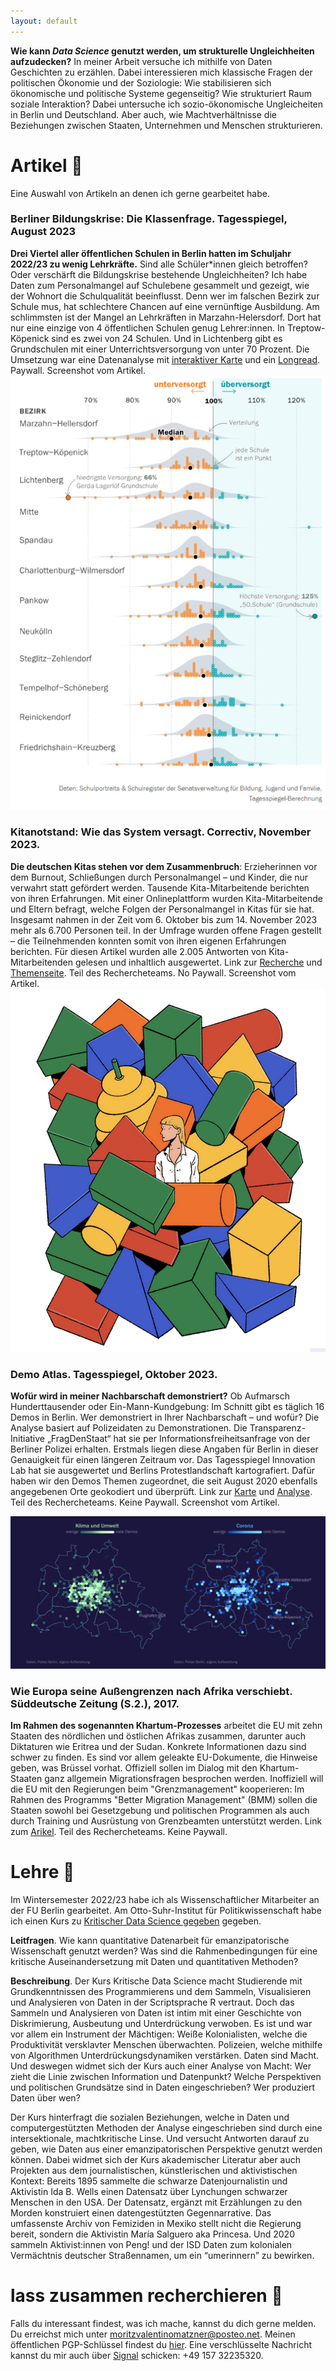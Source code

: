 ```yaml
---
layout: default
---
```


**Wie kann _Data Science_ genutzt werden, um strukturelle Ungleichheiten aufzudecken?** In meiner Arbeit versuche ich mithilfe von Daten Geschichten zu erzählen. Dabei interessieren mich klassische Fragen der politischen Ökonomie und der Soziologie: Wie stabilisieren sich ökonomische und politische Systeme gegenseitig? Wie strukturiert Raum soziale Interaktion? Dabei untersuche ich sozio-ökonomische Ungleicheiten in Berlin und Deutschland. Aber auch, wie  Machtverhältnisse die Beziehungen zwischen Staaten, Unternehmen und Menschen strukturieren.

# Artikel 🌸
Eine Auswahl von Artikeln an denen ich gerne gearbeitet habe.  

### Berliner Bildungskrise: Die Klassenfrage. Tagesspiegel, August 2023
**Drei Viertel aller öffentlichen Schulen in Berlin hatten im Schuljahr 2022/23 zu wenig Lehrkräfte.** Sind alle Schüler\*innen gleich betroffen? Oder verschärft die Bildungskrise bestehende Ungleichheiten? Ich habe Daten zum Personalmangel auf Schulebene gesammelt und gezeigt, wie der Wohnort die Schulqualität beeinflusst. Denn wer im falschen Bezirk zur Schule mus, hat schlechtere Chancen auf eine vernünftige Ausbildung. Am schlimmsten ist der Mangel an Lehrkräften in Marzahn-Helersdorf. Dort hat nur eine einzige von 4 öffentlichen Schulen genug Lehrer:innen. In Treptow- Köpenick sind es zwei von 24 Schulen. Und in Lichtenberg gibt es Grundschulen mit einer Unterrichtsversorgung von unter 70 Prozent. Die Umsetzung war eine Datenanalyse mit [interaktiver Karte](https://interaktiv.tagesspiegel.de/lab/berliner-klassenfrage-hier-gibt-es-am-meisten-unterrichtsausfall-datenanalyse-und-interakive-karte/) und ein [Longread](https://interaktiv.tagesspiegel.de/lab/ohne-reserve-eine-berliner-schulleiterin-kaempft-mit-dem-lehrermangel/). Paywall. Screenshot vom Artikel. 
![Alt text for broken image link](assets/img/lehrkraefte.png)

### Kitanotstand: Wie das System versagt. Correctiv, November 2023. 
**Die deutschen Kitas stehen vor dem Zusammenbruch**: Erzieherinnen vor dem Burnout, Schließungen durch Personalmangel – und Kinder, die nur verwahrt statt gefördert werden. Tausende Kita-Mitarbeitende berichten von ihren Erfahrungen. Mit einer Onlineplattform wurden Kita-Mitarbeitende und Eltern befragt, welche Folgen der Personalmangel in Kitas für sie hat. Insgesamt nahmen in der Zeit vom 6. Oktober bis zum 14. November 2023 mehr als 6.700 Personen teil. In der Umfrage wurden offene Fragen gestellt – die Teilnehmenden konnten somit von ihren eigenen Erfahrungen berichten. Für diesen Artikel wurden alle 2.005 Antworten von Kita-Mitarbeitenden gelesen und inhaltlich ausgewertet. Link zur [Recherche](https://correctiv.org/aktuelles/bildung/2023/11/14/kitanotstand-wie-das-system-versagt-personalmangel-erzieher/) und [Themenseite](https://correctiv.org/aktuelles/bildung/2023/11/10/kitanotstand-was-sie-tun-koennen/). Teil des Rechercheteams. No Paywall. Screenshot vom Artikel. 
![Alt text for broken image link](assets/img/kitas.png)

### Demo Atlas. Tagesspiegel, Oktober 2023. 
**Wofür wird in meiner Nachbarschaft demonstriert?** Ob Aufmarsch Hunderttausender oder Ein-Mann-Kundgebung: Im Schnitt gibt es täglich 16 Demos in Berlin. Wer demonstriert in Ihrer Nachbarschaft – und wofür? Die Analyse basiert auf Polizeidaten zu Demonstrationen. Die Transparenz-Initiative „FragDenStaat“ hat sie per Informationsfreiheitsanfrage von der Berliner Polizei erhalten. Erstmals liegen diese Angaben für Berlin in dieser Genauigkeit für einen längeren Zeitraum vor. Das Tagesspiegel Innovation Lab hat sie ausgewertet und Berlins Protestlandschaft kartografiert. Dafür haben wir den Demos Themen zugeordnet, die seit August 2020 ebenfalls angegebenen Orte geokodiert und überprüft. Link zur [Karte](https://interaktiv.tagesspiegel.de/lab/demo-atlas-berlin-wofuer-wird-in-meiner-nachbarschaft-demonstriert/) und [Analyse](https://interaktiv.tagesspiegel.de/lab/demo-analyse-berlin-wofuer-gehen-die-leute-auf-die-strasse/). Teil des Rechercheteams. Keine Paywall. Screenshot vom Artikel. 

![Alt text for broken image link](assets/img/demoatlas.png)

### Wie Europa seine Außengrenzen nach Afrika verschiebt. Süddeutsche Zeitung (S.2.), 2017.
**Im Rahmen des sogenannten Khartum-Prozesses** arbeitet die EU mit zehn Staaten des nördlichen und östlichen Afrikas zusammen, darunter auch Diktaturen wie Eritrea und der Sudan. Konkrete Informationen dazu sind schwer zu finden. Es sind vor allem geleakte EU-Dokumente, die Hinweise geben, was Brüssel vorhat. Offiziell sollen im Dialog mit den Khartum-Staaten ganz allgemein Migrationsfragen besprochen werden. Inoffiziell will die EU mit den Regierungen beim "Grenzmanagement" kooperieren: Im Rahmen des Programms "Better Migration Management" (BMM) sollen die Staaten sowohl bei Gesetzgebung und politischen Programmen als auch durch Training und Ausrüstung von Grenzbeamten unterstützt werden. Link zum [Arikel](https://www.sueddeutsche.de/politik/migrationspolitik-wie-europa-fluechtlinge-in-afrika-aufhalten-will-1.3314104). Teil des Rechercheteams. Keine Paywall. 

# Lehre 🌸
Im Wintersemester 2022/23 habe ich als Wissenschaftlicher Mitarbeiter an der FU Berlin gearbeitet. Am Otto-Suhr-Institut für Politikwissenschaft habe ich einen Kurs zu [Kritischer Data Science gegeben](https://moritzvalentinomatzner.shinyapps.io/kdst/) gegeben. 

**Leitfragen**. Wie kann quantitative Datenarbeit für emanzipatorische Wissenschaft genutzt werden? Was sind die Rahmenbedingungen für eine kritische Auseinandersetzung mit Daten und quantitativen Methoden?

**Beschreibung**. Der Kurs Kritische Data Science macht Studierende mit Grundkenntnissen des Programmierens und dem Sammeln, Visualisieren und Analysieren von Daten in der Scriptsprache R vertraut. Doch das Sammeln und Analysieren von Daten ist intim mit einer Geschichte von Diskrimierung, Ausbeutung und Unterdrückung verwoben. Es ist und war vor allem ein Instrument der Mächtigen: Weiße Kolonialisten, welche die Produktivität versklavter Menschen überwachten. Polizeien, welche mithilfe von Algorithmen Unterdrückungsdynamiken verstärken. Daten sind Macht. Und deswegen widmet sich der Kurs auch einer Analyse von Macht: Wer zieht die Linie zwischen Information und Datenpunkt? Welche Perspektiven und politischen Grundsätze sind in Daten eingeschrieben? Wer produziert Daten über wen? 

Der Kurs hinterfragt die sozialen Beziehungen, welche in Daten und computergestützten Methoden der Analyse eingeschrieben sind durch eine intersektionale, machtkritische Linse. Und versucht Antworten darauf zu geben, wie Daten aus einer emanzipatorischen Perspektive genutzt werden können. Dabei widmet sich der Kurs akademischer Literatur aber auch Projekten aus dem journalistischen, künstlerischen und aktivistischen Kontext: Bereits 1895 sammelte die schwarze Datenjournalistin und Aktivistin Ida B. Wells einen Datensatz über Lynchungen schwarzer Menschen in den USA. Der Datensatz, ergänzt mit Erzählungen zu den Morden konstruiert einen datengestützten Gegennarrative. Das umfassenste Archiv von Femiziden in Mexiko stellt nicht die Regierung bereit, sondern die Aktivistin María Salguero aka Princesa. Und 2020 sammeln Aktivist:innen von Peng! und der ISD Daten zum kolonialen Vermächtnis deutscher Straßennamen, um ein “umerinnern” zu bewirken.

# lass zusammen recherchieren 🌸
Falls du interessant findest, was ich mache, kannst du dich gerne melden. Du erreichst mich unter moritzvalentinomatzner@posteo.net. Meinen öffentlichen PGP-Schlüssel findest du [hier](https://keys.openpgp.org/search?q=F67B48E81DD633CCB665B44D9288E9D994472E2B). Eine verschlüsselte Nachricht kannst du mir auch über [Signal](https://signal.org/de/) schicken: +49 157 32235320. 
